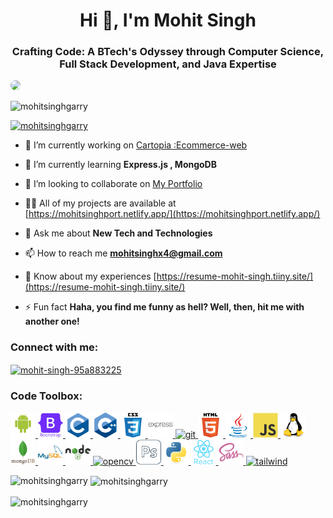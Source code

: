 <h1 align="center">Hi 👋, I'm Mohit Singh</h1>
<h3 align="center">Crafting Code: A BTech's Odyssey through Computer Science, Full Stack Development, and Java Expertise</h3>
<p align style="border-radius:40px" ="center"> <img style=" width:35rem; border-radius:1rem;" src = "https://media3.giphy.com/media/v1.Y2lkPTc5MGI3NjExZGxtYmJlamgyaHFoNnhhb3BheXExbWI5OG51M3BzZ2R1NG5sc2djaCZlcD12MV9pbnRlcm5hbF9naWZfYnlfaWQmY3Q9Zw/L1R1tvI9svkIWwpVYr/giphy.gif"/></p>

<p align="left"> <img src="https://komarev.com/ghpvc/?username=mohitsinghgarry&label=Profile%20views&color=0e75b6&style=flat" alt="mohitsinghgarry" /> </p>

<p align="left"> <a href="https://github.com/ryo-ma/github-profile-trophy"><img src="https://github-profile-trophy.vercel.app/?username=mohitsinghgarry" alt="mohitsinghgarry" /></a> </p>

- 🔭 I’m currently working on [Cartopia :Ecommerce-web](https://cartopiaecommerce.netlify.app/)

- 🌱 I’m currently learning **Express.js , MongoDB**

- 👯 I’m looking to collaborate on [My Portfolio](https://mohitsinghport.netlify.app/)

- 👨‍💻 All of my projects are available at [https://mohitsinghport.netlify.app/](https://mohitsinghport.netlify.app/)

- 💬 Ask me about **New Tech and Technologies**

- 📫 How to reach me **mohitsinghx4@gmail.com**

- 📄 Know about my experiences [https://resume-mohit-singh.tiiny.site/](https://resume-mohit-singh.tiiny.site/)

- ⚡ Fun fact **Haha, you find me funny as hell? Well, then, hit me with another one!**

<h3 align="left">Connect with me:</h3>
<p align="left">
<a href="https://linkedin.com/in/mohit-singh-95a883225" target="blank"><img align="center" src="https://raw.githubusercontent.com/rahuldkjain/github-profile-readme-generator/master/src/images/icons/Social/linked-in-alt.svg" alt="mohit-singh-95a883225" height="30" width="40" /></a>
</p>

<h3 align="left">Code Toolbox:</h3>
<p align="left"> <a href="https://developer.android.com" target="_blank" rel="noreferrer"> <img src="https://raw.githubusercontent.com/devicons/devicon/master/icons/android/android-original-wordmark.svg" alt="android" width="40" height="40"/> </a> <a href="https://getbootstrap.com" target="_blank" rel="noreferrer"> <img src="https://raw.githubusercontent.com/devicons/devicon/master/icons/bootstrap/bootstrap-plain-wordmark.svg" alt="bootstrap" width="40" height="40"/> </a> <a href="https://www.cprogramming.com/" target="_blank" rel="noreferrer"> <img src="https://raw.githubusercontent.com/devicons/devicon/master/icons/c/c-original.svg" alt="c" width="40" height="40"/> </a> <a href="https://www.w3schools.com/cpp/" target="_blank" rel="noreferrer"> <img src="https://raw.githubusercontent.com/devicons/devicon/master/icons/cplusplus/cplusplus-original.svg" alt="cplusplus" width="40" height="40"/> </a> <a href="https://www.w3schools.com/css/" target="_blank" rel="noreferrer"> <img src="https://raw.githubusercontent.com/devicons/devicon/master/icons/css3/css3-original-wordmark.svg" alt="css3" width="40" height="40"/> </a> <a href="https://expressjs.com" target="_blank" rel="noreferrer"> <img src="https://raw.githubusercontent.com/devicons/devicon/master/icons/express/express-original-wordmark.svg" alt="express" width="40" height="40"/> </a> <a href="https://git-scm.com/" target="_blank" rel="noreferrer"> <img src="https://www.vectorlogo.zone/logos/git-scm/git-scm-icon.svg" alt="git" width="40" height="40"/> </a> <a href="https://www.w3.org/html/" target="_blank" rel="noreferrer"> <img src="https://raw.githubusercontent.com/devicons/devicon/master/icons/html5/html5-original-wordmark.svg" alt="html5" width="40" height="40"/> </a> <a href="https://www.java.com" target="_blank" rel="noreferrer"> <img src="https://raw.githubusercontent.com/devicons/devicon/master/icons/java/java-original.svg" alt="java" width="40" height="40"/> </a> <a href="https://developer.mozilla.org/en-US/docs/Web/JavaScript" target="_blank" rel="noreferrer"> <img src="https://raw.githubusercontent.com/devicons/devicon/master/icons/javascript/javascript-original.svg" alt="javascript" width="40" height="40"/> </a> <a href="https://www.linux.org/" target="_blank" rel="noreferrer"> <img src="https://raw.githubusercontent.com/devicons/devicon/master/icons/linux/linux-original.svg" alt="linux" width="40" height="40"/> </a> <a href="https://www.mongodb.com/" target="_blank" rel="noreferrer"> <img src="https://raw.githubusercontent.com/devicons/devicon/master/icons/mongodb/mongodb-original-wordmark.svg" alt="mongodb" width="40" height="40"/> </a> <a href="https://www.mysql.com/" target="_blank" rel="noreferrer"> <img src="https://raw.githubusercontent.com/devicons/devicon/master/icons/mysql/mysql-original-wordmark.svg" alt="mysql" width="40" height="40"/> </a> <a href="https://nodejs.org" target="_blank" rel="noreferrer"> <img src="https://raw.githubusercontent.com/devicons/devicon/master/icons/nodejs/nodejs-original-wordmark.svg" alt="nodejs" width="40" height="40"/> </a> <a href="https://opencv.org/" target="_blank" rel="noreferrer"> <img src="https://www.vectorlogo.zone/logos/opencv/opencv-icon.svg" alt="opencv" width="40" height="40"/> </a> <a href="https://www.photoshop.com/en" target="_blank" rel="noreferrer"> <img src="https://raw.githubusercontent.com/devicons/devicon/master/icons/photoshop/photoshop-line.svg" alt="photoshop" width="40" height="40"/> </a> <a href="https://www.python.org" target="_blank" rel="noreferrer"> <img src="https://raw.githubusercontent.com/devicons/devicon/master/icons/python/python-original.svg" alt="python" width="40" height="40"/> </a> <a href="https://reactjs.org/" target="_blank" rel="noreferrer"> <img src="https://raw.githubusercontent.com/devicons/devicon/master/icons/react/react-original-wordmark.svg" alt="react" width="40" height="40"/> </a> <a href="https://sass-lang.com" target="_blank" rel="noreferrer"> <img src="https://raw.githubusercontent.com/devicons/devicon/master/icons/sass/sass-original.svg" alt="sass" width="40" height="40"/> </a> <a href="https://tailwindcss.com/" target="_blank" rel="noreferrer"> <img src="https://www.vectorlogo.zone/logos/tailwindcss/tailwindcss-icon.svg" alt="tailwind" width="40" height="40"/> </a> </p>

<p><img align="left" src="https://github-readme-stats.vercel.app/api/top-langs?username=mohitsinghgarry&show_icons=true&locale=en&layout=compact" alt="mohitsinghgarry" /></p>

<p>&nbsp;<img align="center" src="https://github-readme-stats.vercel.app/api?username=mohitsinghgarry&show_icons=true&locale=en" alt="mohitsinghgarry" /></p>

<p><img align="center" src="https://github-readme-streak-stats.herokuapp.com/?user=mohitsinghgarry&" alt="mohitsinghgarry" /></p>
